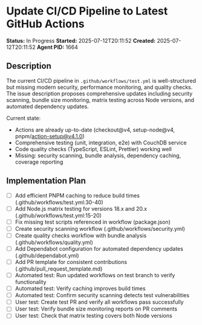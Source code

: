 # Update CI/CD Pipeline to Latest GitHub Actions

**Status:** In Progress
**Started:** 2025-07-12T20:11:52
**Created:** 2025-07-12T20:11:52
**Agent PID:** 1664

## Description

The current CI/CD pipeline in `.github/workflows/test.yml` is well-structured but missing modern security, performance monitoring, and quality checks. The issue description proposes comprehensive updates including security scanning, bundle size monitoring, matrix testing across Node versions, and automated dependency updates.

Current state:
- Actions are already up-to-date (checkout@v4, setup-node@v4, pnpm/action-setup@v4.1.0)
- Comprehensive testing (unit, integration, e2e) with CouchDB service
- Code quality checks (TypeScript, ESLint, Prettier) working well
- Missing: security scanning, bundle analysis, dependency caching, coverage reporting

## Implementation Plan

- [ ] Add efficient PNPM caching to reduce build times (.github/workflows/test.yml:30-40)
- [ ] Add Node.js matrix testing for versions 18.x and 20.x (.github/workflows/test.yml:15-20)
- [ ] Fix missing test scripts referenced in workflow (package.json)
- [ ] Create security scanning workflow (.github/workflows/security.yml)
- [ ] Create quality checks workflow with bundle analysis (.github/workflows/quality.yml)
- [ ] Add Dependabot configuration for automated dependency updates (.github/dependabot.yml)
- [ ] Add PR template for consistent contributions (.github/pull_request_template.md)
- [ ] Automated test: Run updated workflows on test branch to verify functionality
- [ ] Automated test: Verify caching improves build times
- [ ] Automated test: Confirm security scanning detects test vulnerabilities
- [ ] User test: Create test PR and verify all workflows pass successfully
- [ ] User test: Verify bundle size monitoring reports on PR comments
- [ ] User test: Check that matrix testing covers both Node versions
